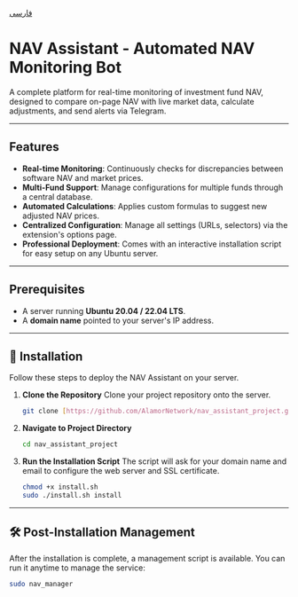 [فارسی](README.fa.md)

# NAV Assistant - Automated NAV Monitoring Bot

A complete platform for real-time monitoring of investment fund NAV, designed to compare on-page NAV with live market data, calculate adjustments, and send alerts via Telegram.

---

## Features
- **Real-time Monitoring**: Continuously checks for discrepancies between software NAV and market prices.
- **Multi-Fund Support**: Manage configurations for multiple funds through a central database.
- **Automated Calculations**: Applies custom formulas to suggest new adjusted NAV prices.
- **Centralized Configuration**: Manage all settings (URLs, selectors) via the extension's options page.
- **Professional Deployment**: Comes with an interactive installation script for easy setup on any Ubuntu server.

---

## Prerequisites
- A server running **Ubuntu 20.04 / 22.04 LTS**.
- A **domain name** pointed to your server's IP address.

---

## 🚀 Installation

Follow these steps to deploy the NAV Assistant on your server.

1.  **Clone the Repository**
    Clone your project repository onto the server.
    ```bash
    git clone [https://github.com/AlamorNetwork/nav_assistant_project.git](https://github.com/AlamorNetwork/nav_assistant_project.git)
    ```

2.  **Navigate to Project Directory**
    ```bash
    cd nav_assistant_project
    ```

3.  **Run the Installation Script**
    The script will ask for your domain name and email to configure the web server and SSL certificate.
    ```bash
    chmod +x install.sh
    sudo ./install.sh install
    ```

---

## 🛠️ Post-Installation Management
After the installation is complete, a management script is available. You can run it anytime to manage the service:
```bash
sudo nav_manager